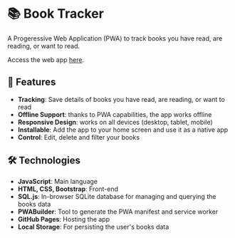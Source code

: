 # 📚 Book Tracker

A Progeressive Web Application (PWA) to track books you have read, are reading, or want to read.

Access the web app [here](https://gabrielzitelli.github.io/litarchive/).

## 🌟 Features
- **Tracking**: Save details of books you have read, are reading, or want to read
- **Offline Support**: thanks to PWA capabilities, the app works offline
- **Responsive Design**: works on all devices (desktop, tablet, mobile)
- **Installable**: Add the app to your home screen and use it as a native app
- **Control**: Edit, delete and filter your books

## 🛠️ Technologies

- **JavaScript**: Main language
- **HTML, CSS, Bootstrap**: Front-end
- **SQL.js**: In-browser SQLite database for managing and querying the books data
- **PWABuilder**: Tool to generate the PWA manifest and service worker
- **GitHub Pages**: Hosting the app
- **Local Storage**: For persisting the user's books data
